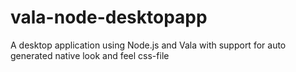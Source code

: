 vala-node-desktopapp
====================

A desktop application using Node.js and Vala with support for auto generated native look and feel css-file